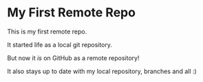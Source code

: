 # My First Remote Repo

This is my first remote repo.

It started life as a local git repository.

But now it *is* on GitHub as a remote repository!

It also stays up to date with my local repository, branches and all :)
